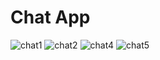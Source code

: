# Chat App


![chat1](https://github.com/nmarcin7/ChatApp/assets/83602541/f4a9d6c3-5ef8-4e62-8671-dfde6b0132a8)
![chat2](https://github.com/nmarcin7/ChatApp/assets/83602541/6c348abf-2e77-4d4f-a959-d45c2bd95e76)
![chat4](https://github.com/nmarcin7/ChatApp/assets/83602541/dbc576f2-5678-4591-bdb9-efb1d00916f7)
![chat5](https://github.com/nmarcin7/ChatApp/assets/83602541/90039b26-e770-4422-b210-160bee9eac21)
